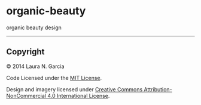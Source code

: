 organic-beauty
=================
organic beauty design

---

## Copyright

© 2014 Laura N. Garcia

Code Licensed under the [MIT License](LICENSE).

Design and imagery licensed under [Creative Commons Attribution-NonCommercial 4.0 International License](http://creativecommons.org/licenses/by-nc/4.0/).
